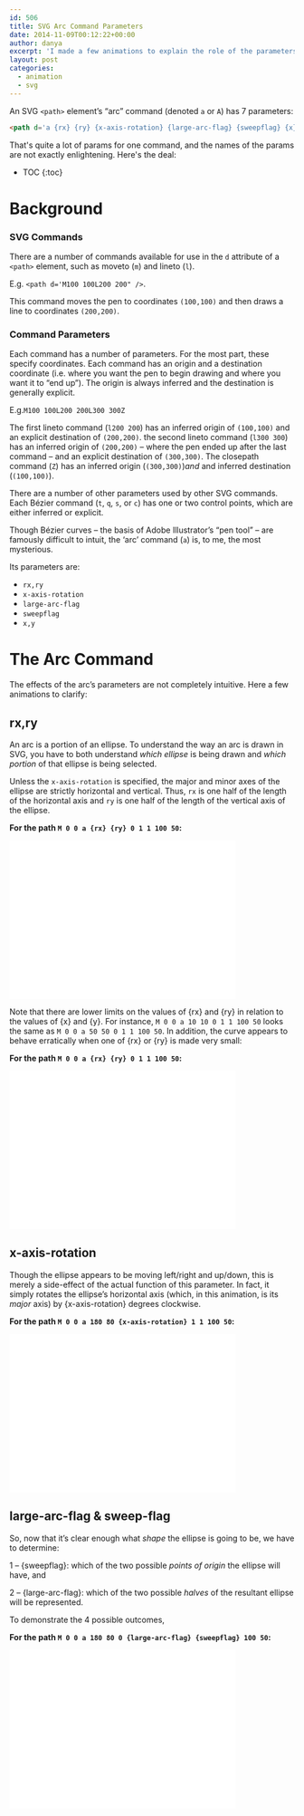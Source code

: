 ```yaml
---
id: 506
title: SVG Arc Command Parameters
date: 2014-11-09T00:12:22+00:00
author: danya
excerpt: 'I made a few animations to explain the role of the parameters of the "arc" (<code>a</code>) command. '
layout: post
categories:
  - animation
  - svg
---
```

An SVG `<path>` element&#8217;s &#8220;arc&#8221; command (denoted `a` or `A`) has 7 parameters:

```html
<path d='a {rx} {ry} {x-axis-rotation} {large-arc-flag} {sweepflag} {x} {y}' />
```

That's quite a lot of params for one command, and the names of the params are not exactly enlightening. Here's the deal:

<!--more-->

* TOC
{:toc}

# Background

### SVG Commands

There are a number of commands available for use in the `d` attribute of a `<path>` element, such as moveto (`m`) and lineto (`l`).

E.g.  `<path d='M100 100L200 200" />`.

This command moves the pen to coordinates `(100,100)` and then draws a line to coordinates `(200,200)`.

### Command Parameters

Each command has a number of parameters. For the most part, these specify coordinates. Each command has an origin and a destination coordinate (i.e. where you want the pen to begin drawing and where you want it to &#8220;end up&#8221;). The origin is always inferred and the destination is generally explicit.

E.g.`M100 100L200 200L300 300Z`

The first lineto command (`l200 200`) has an inferred origin of `(100,100)` and an explicit destination of `(200,200)`. the second lineto command (`l300 300`) has an inferred origin of `(200,200)` &#8211; where the pen ended up after the last command &#8211; and an explicit destination of `(300,300)`. The closepath command (`Z`) has an inferred origin (`(300,300)`)_and_ and inferred destination (`(100,100)`).

There are a number of other parameters used by other SVG commands. Each Bézier command (`t`, `q`, `s`, or `c`) has one or two control points, which are either inferred or explicit.

Though Bézier curves &#8211; the basis of Adobe Illustrator&#8217;s &#8220;pen tool&#8221; &#8211; are famously difficult to intuit, the &#8216;arc&#8217; command (`a`) is, to me, the most mysterious.

Its parameters are:

- `rx,ry`
- `x-axis-rotation`
- `large-arc-flag`
- `sweepflag`
- `x,y`

# The Arc Command

The effects of the arc&#8217;s parameters are not completely intuitive. Here a few animations to clarify:

## rx,ry

An arc is a portion of an ellipse. To understand the way an arc is drawn in SVG, you have to both understand _which ellipse_ is being drawn and _which portion_ of that ellipse is being selected.

Unless the `x-axis-rotation` is specified, the major and minor axes of the ellipse are strictly horizontal and vertical. Thus, `rx` is one half of the length of the horizontal axis and `ry` is one half of the length of the vertical axis of the ellipse.

**For the path `M 0 0 a {rx} {ry} 0 1 1 100 50`:**

<iframe src="/assets/iframes/arc_rx_ry.html" width="400" height="280" frameborder="0"></iframe>

Note that there are lower limits on the values of {rx} and {ry} in relation to the values of {x} and {y}. For instance, `M 0 0 a 10 10 0 1 1 100 50` looks the same as `M 0 0 a 50 50 0 1 1 100 50`. In addition, the curve appears to behave erratically when one of {rx} or {ry} is made very small:

**For the path `M 0 0 a {rx} {ry} 0 1 1 100 50`:**

<iframe src="/assets/iframes/arc_rx_ry_marginal.html" width="400" height="280" frameborder="0"></iframe>

## x-axis-rotation

Though the ellipse appears to be moving left/right and up/down, this is merely a side-effect of the actual function of this parameter. In fact, it simply rotates the ellipse&#8217;s horizontal axis (which, in this animation, is its _major_ axis) by {x-axis-rotation} degrees clockwise.

**For the path `M 0 0 a 180 80 {x-axis-rotation} 1 1 100 50`:**

<iframe src="/assets/iframes/arc_rotation.html" width="400" height="280" frameborder="0"></iframe>

## large-arc-flag & sweep-flag

So, now that it&#8217;s clear enough what _shape_ the ellipse is going to be, we have to determine:

1 &#8211; {sweepflag}: which of the two possible _points of origin_ the ellipse will have, and

2 &#8211; {large-arc-flag}: which of the two possible _halves_ of the resultant ellipse will be represented.

To demonstrate the 4 possible outcomes,

**For the path `M 0 0 a 180 80 0 {large-arc-flag} {sweepflag} 100 50`:**

<iframe src="/assets/iframes/arc_flags.html" width="400" height="280" frameborder="0"></iframe>
